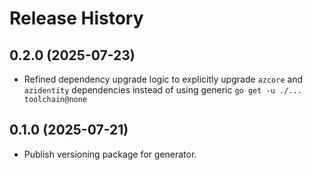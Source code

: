 # Release History

## 0.2.0 (2025-07-23)
- Refined dependency upgrade logic to explicitly upgrade `azcore` and `azidentity` dependencies instead of using generic `go get -u ./... toolchain@none`

## 0.1.0 (2025-07-21)
- Publish versioning package for generator.
